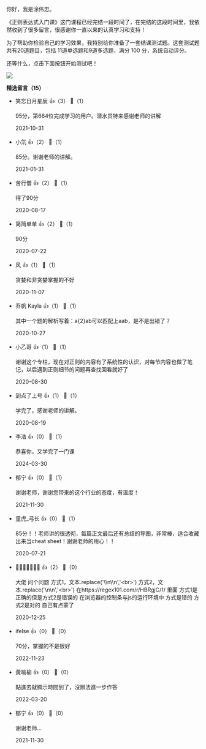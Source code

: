 你好，我是涂伟忠。

《正则表达式入门课》这门课程已经完结一段时间了，在完结的这段时间里，我依然收到了很多留言，很感谢你一直以来的认真学习和支持！

为了帮助你检验自己的学习效果，我特别给你准备了一套结课测试题。这套测试题共有20道题目，包括 11道单选题和9道多选题，满分 100 分，系统自动评分。

还等什么，点击下面按钮开始测试吧！

[![](https://static001.geekbang.org/resource/image/28/a4/28d1be62669b4f3cc01c36466bf811a4.png?wh=1142%2A201)](http://time.geekbang.org/quiz/intro?act_id=196&exam_id=504)
<div><strong>精选留言（15）</strong></div><ul>
<li><span>笑忘日月星辰</span> 👍（3） 💬（1）<p>95分，第664位完成学习的用户。潜水员特来感谢老师的讲解</p>2021-10-31</li><br/><li><span>小氘</span> 👍（2） 💬（1）<p>85分。谢谢老师的讲解。</p>2021-01-31</li><br/><li><span>苦行僧</span> 👍（2） 💬（1）<p>得了90分</p>2020-08-17</li><br/><li><span>简简单单</span> 👍（2） 💬（1）<p>90分</p>2020-07-22</li><br/><li><span>风</span> 👍（1） 💬（1）<p>贪婪和非贪婪掌握的不好</p>2020-11-07</li><br/><li><span>乔帆 Kayla</span> 👍（1） 💬（1）<p>其中一个题的解析写着：a{2}ab可以匹配上aab，是不是出错了？</p>2020-10-27</li><br/><li><span>小乙哥</span> 👍（1） 💬（1）<p>谢谢这个专栏，现在对正则的内容有了系统性的认识，对每节内容也做了笔记，以后遇到正则细节的问题再查找回看就好了</p>2020-08-30</li><br/><li><span>到点了上号</span> 👍（1） 💬（1）<p>学完了，感谢老师的讲解。</p>2020-08-19</li><br/><li><span>李浩</span> 👍（0） 💬（1）<p>恭喜你，又学完了一门课</p>2024-03-30</li><br/><li><span>郁宁</span> 👍（0） 💬（1）<p>谢谢老师，谢谢您带来的这个行业的态度，有温度！</p>2021-11-30</li><br/><li><span>童虎_弓长</span> 👍（0） 💬（1）<p>85分！！老师讲的很透彻，每篇正文最后还有总结的导图，非常棒，适合收藏出来当cheat sheet！谢谢老师的用心！！</p>2020-07-21</li><br/><li><span>🐒🐱🐭🐮🐯🐰🐶</span> 👍（2） 💬（0）<p>大佬 问个问题  
方式1，文本.replace(&#39;\\n\\n&#39;,&#39;&lt;br&gt;&#39;) 
方式2，文本.replace(&#39;\n\n&#39;,&#39;&lt;br&gt;&#39;) 
在https:&#47;&#47;regex101.com&#47;r&#47;HBRgjC&#47;1&#47; 里面 方式1是正确的但是方式2是错误的
在浏览器的控制条与js的运行环境中 方式是错的 方式2是对的
自己有点蒙了</p>2020-12-25</li><br/><li><span>ifelse</span> 👍（0） 💬（0）<p>70分，掌握的不是很好</p>2022-11-23</li><br/><li><span>黃喻榆</span> 👍（0） 💬（0）<p>點進去就顯示時間到了，沒辦法進一步作答</p>2022-03-20</li><br/><li><span>郁宁</span> 👍（0） 💬（0）<p>谢谢老师...</p>2021-11-30</li><br/>
</ul>
